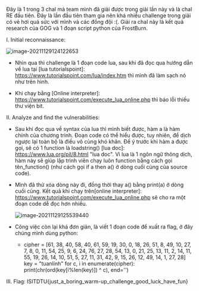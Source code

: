 Đây là 1 trong 3 chal mà team mình đã giải được trong giải lần này và là chal RE đầu tiên. Đây là lần đầu tiên tham gia nên khá nhiều challenge trong giải có vẻ hơi quá sức với mình và các đồng đội :(.
Giải ra chal này là kết quả research của GOG và 1 đoạn script python của FrostBurn.

I. Initial reconnaissance:

![image-20211129124122653](https://github.com/shine102/CTF-Writeups/blob/main/ISITDTU_2021/RE/warmup2.png)

- Nhìn qua thì challenge là 1 đoạn code lua, sau khi đã đọc qua hướng dẫn về lua tại [lua tutorialspoint]: https://www.tutorialspoint.com/lua/index.htm thì mình đã làm sạch nó như trên hình.

- Khi chạy bằng [Online interpreter]: https://www.tutorialspoint.com/execute_lua_online.php thì báo lỗi thiếu thư viện bit.

II. Analyze and find the vulnerabilities:

- Sau khi đọc qua về syntax của lua thì mình biết được, hàm a là hàm chính của chương trình. Đoạn code có thể hiểu được, tuy nhiên, để dịch ngược lại toàn bộ là điều vô cùng khó khăn. Để ý trước khi hàm a được gọi, sẽ có 1 function là loadstring() [lua doc]: https://www.lua.org/pil/8.html	"lua doc". Vì lua là 1 ngôn ngữ thông dịch, hàm này sẽ giúp lập trình viên chạy luôn function bằng cách gọi tên_function() (như cách gọi if a then a() ở dòng cuối cùng của source code).

- Mình đã thử xóa dòng này đi, đồng thời thay a() bằng print(a) ở dòng cuối cùng. Kết quả khi chạy trên[online interpreter]: https://www.tutorialspoint.com/execute_lua_online.php
sẽ cho ra một đoạn code dễ đọc hơn nhiều. 

  ![image-20211129125539440](https://github.com/shine102/CTF-Writeups/blob/main/ISITDTU_2021/RE/warmup1.png)

- Công việc còn lại khá đơn giản, là viết 1 đoạn code để xuất ra flag, ở đây chúng mình dùng python: 
  - cipher = [61, 38, 40, 58, 40, 61, 59, 19, 30, 0, 18, 26, 51, 8, 49, 10, 27, 7, 8, 0, 11, 54, 25, 9, 6, 24, 76, 27, 28, 54, 13, 0, 21, 25, 13, 11, 2, 14, 11, 55, 19, 26, 14, 10, 51, 5, 27, 11, 31, 42, 9, 15, 26, 12, 49, 14, 1, 27, 28] key = "tuanlinh" for c, i in enumerate(cipher):    print(chr(ord(key[i%len(key)]) ^ c), end='')

III. Flag: ISITDTU{just_a_boring_warm-up_challenge_good_luck_have_fun}
